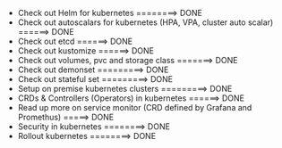 - Check out Helm for kubernetes ========> DONE
- Check out autoscalars for kubernetes (HPA, VPA, cluster auto scalar) ======> DONE
- Check out etcd ======> DONE
- Check out kustomize ======> DONE
- Check out volumes, pvc and storage class =======> DONE
- Check out demonset =========> DONE
- Check out stateful set =========> DONE
- Setup on premise kubernetes clusters =========> DONE
- CRDs & Controllers (Operators) in kubernetes ======> DONE
- Read up more on service monitor (CRD defined by Grafana and Promethus) =====> DONE
- Security in kubernetes ========> DONE
- Rollout kubernetes ========> DONE
